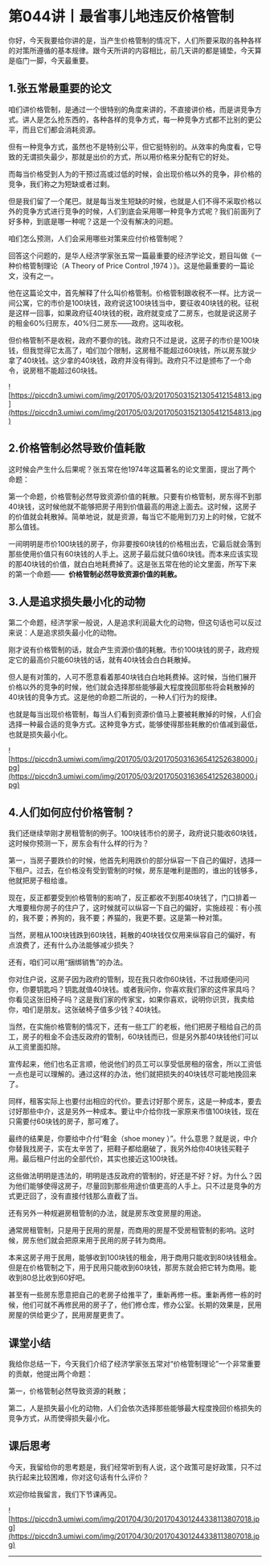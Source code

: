 # 第044讲丨最省事儿地违反价格管制

你好，今天我要给你讲的是，当产生价格管制的情况下，人们所要采取的各种各样的对策所遵循的基本规律。跟今天所讲的内容相比，前几天讲的都是铺垫，今天算是临门一脚，今天最重要。

## 1.张五常最重要的论文

咱们讲价格管制，是通过一个很特别的角度来讲的，不直接讲价格，而是讲竞争方式。讲人是怎么抢东西的，各种各样的竞争方式，每一种竞争方式都不比别的更公平，而且它们都会消耗资源。 

但有一种竞争方式，虽然也不是特别公平，但它挺特别的。从效率的角度看，它导致的无谓损失最少，那就是出价的方式，所以用价格来分配有它的好处。

而每当价格受到人为的干预过高或过低的时候，会出现价格以外的竞争，非价格的竞争，我们称之为短缺或者过剩。

但是我们留了一个尾巴。就是每当发生短缺的时候，也就是人们不得不采取价格以外的竞争方式进行竞争的时候，人们到底会采用哪一种竞争方式呢？我们前面列了好多种，到底是哪一种呢？这是一个没有解决的问题。

咱们怎么预测，人们会采用哪些对策来应付价格管制呢？

回答这个问题的，是华人经济学家张五常一篇最重要的经济学论文，题目叫做《一种价格管制理论（A Theory of Price Control ,1974 ）》。这是他最重要的一篇论文，没有之一。

他在这篇论文中，首先解释了什么叫价格管制。价格管制跟收税不一样。比方说一间公寓，它的市价是100块钱，政府说这100块钱当中，要征收40块钱的税。征税是这样一回事，如果政府征40块钱的税，政府就变成了二房东，也就是说这房子的租金60%归房东，40%归二房东——政府。这叫收税。

但价格管制不是收税，政府不要你的钱。政府只不过是说，这房子的市价是100块钱，但我觉得它太高了，咱们加个限制，这房租不能超过60块钱，所以房东就少拿了40块钱。这少拿的40块钱，政府并没有得到。政府只不过是颁布了一个命令，说房租不能超过60块钱。

![https://piccdn3.umiwi.com/img/201705/03/201705031521305412154813.jpg](https://piccdn3.umiwi.com/img/201705/03/201705031521305412154813.jpg)

## 2.价格管制必然导致价值耗散

这时候会产生什么后果呢？张五常在他1974年这篇著名的论文里面，提出了两个命题：

第一个命题，价格管制必然导致资源价值的耗散。只要有价格管制，房东得不到那40块钱，这时候他就不能够把房子用到价值最高的用途上面去。这时候，这房子的价值就会耗散掉。简单地说，就是资源，每当它不能用到刀刃上的时候，它就不那么值钱。

一间明明是市价100块钱的房子，你非要按60块钱的价格租出去，它最后就会落到那些使用价值只有60块钱的人手上。这房子最后就只值60块钱。而本来应该实现的那40块钱的价值，就白白地耗费掉了。这是张五常在他的论文里面，所写下来的第一个命题——  **价格管制必然导致资源价值的耗散。**

## 3.人是追求损失最小化的动物

第二个命题，经济学家一般说，人是追求利润最大化的动物，但这句话也可以反过来说：人是追求损失最小化的动物。

刚才说有价格管制的话，就会产生资源价值的耗散。市价100块钱的房子，政府规定它的最高价只能60块钱的话，就有40块钱会白白耗散掉。

但人是有对策的，人可不愿意看着那40块钱白白地耗费掉。这时候，当他们展开价格以外的竞争的时候，他们就会选择那些能够最大程度挽回那些将会耗散掉的40块钱的竞争方式。这是他的命题二所说的，一种人们行为的规律。

也就是每当出现价格管制，每当人们看到资源价值马上要被耗散掉的时候，人们会选择一种最合适的竞争方式。这种竞争方式，能够使得那些耗散的价值减到最低，也就是损失最小化。

![https://piccdn3.umiwi.com/img/201705/03/201705031636541252638000.jpg](https://piccdn3.umiwi.com/img/201705/03/201705031636541252638000.jpg)

## 4.人们如何应付价格管制？

我们还继续举刚才房租管制的例子。100块钱市价的房子，政府说只能收60块钱，这时候你预测一下，房东会有什么样的行为？

第一，当房子要跌价的时候，他首先利用跌价的部分纵容一下自己的偏好，选择一下租户。过去，在价格没有受到管制的时候，房东是唯利是图的，谁出的钱够多，他就把房子租给谁。

现在，反正都要受到价格管制的影响了，反正都收不到那40块钱了，门口排着一大堆要租你房子的住户了，这时候就可以纵容一下自己的偏好，实施歧视：有小孩的，我不要；养狗的，我不要；养猫的，我更不要。这是第一种对策。

当然，房租从100块钱跌到60块钱，耗散的40块钱仅仅用来纵容自己的偏好，有点浪费了，还有什么办法能够减少损失？

还有，咱们可以用“捆绑销售”的办法。

你对住户说，这房子因为政府的管制，现在我只收你60块钱，不过我顺便问问你，你要钥匙吗？钥匙就值40块钱。或者我问你，你喜欢我们家的这件家具吗？你看见这张旧椅子吗？这是我们家的传家宝，如果你喜欢，说明你识货，我卖给你，咱们是朋友。这张破椅子值多少钱？40块钱。

当然，在实施价格管制的情况下，还有一些工厂的老板，他们把房子租给自己的员工，房子的租金不会违反政府的管制，60块钱而已，但是另外那40块钱他们可以从工资里面扣除。

宣传起来，他们也名正言顺，他说他们的员工可以享受低房租的宿舍，所以工资低一点也是可以理解的。通过这样的办法，他们就把损失的40块钱尽可能地挽回来了。

同样，租客实际上也要付出相应的代价。要去讨好那个房东，这是一种成本，要去讨好那些中介，这是另外一种成本。要让中介给你找一家原来市值100块钱，现在只需要付60块钱的房子，那可难了。

最终的结果是，你要给中介付“鞋金（shoe money ）”。什么意思？就是说，中介你替我找房子，实在太辛苦了，把鞋子都给磨破了，我另外给你40块钱买鞋子用。最后租户付出的全部代价，其实也接近这100块钱。

这些做法明明是违法的，明明是违反政府的管制的，好还是不好？好。为什么？因为他们能够使得这房子，尽量回到那些用途价值更高的人手上。只不过是竞争的方式更迂回了，没有直接付钱那么直截了当。

还有另外一种规避房租管制的办法，就是房东改变房屋的用途。

通常房租管制，只是用于民用的房屋，而商用的房屋不受房租管制的影响。这时候，房东他们就会把原来用于民用的房子转为商用。

本来这房子用于民用，能够收到100块钱的租金，用于商用只能收到80块钱租金。但是在价格管制之下，用于民用只能收到60块钱，那房东就会把它转为商用。能收到80总比收到60好吧。

甚至有一些房东愿意把自己的老房子给推平了，重新再修一栋。重新再修一栋的时候，他们可就不再修民用的房子了，他们修仓库，修办公室。长期的效果是，民用房屋的供给更少了，民用房屋更贵了。

## 课堂小结

我给你总结一下，今天我们介绍了经济学家张五常对“价格管制理论”一个非常重要的贡献，他提出两个命题：

第一，价格管制必然导致资源的耗散；

第二，人是损失最小化的动物，人们会依次选择那些能够最大程度挽回价格损失的竞争方式，从而使得损失最小化。

## 课后思考

今天，我留给你的思考题是，我们经常听到有人说，这个政策可是好政策，只不过执行起来比较困难，你对这句话有什么评价？

欢迎你给我留言，我们下节课再见。

![https://piccdn3.umiwi.com/img/201704/30/201704301244338113807018.jpg](https://piccdn3.umiwi.com/img/201704/30/201704301244338113807018.jpg)

---
